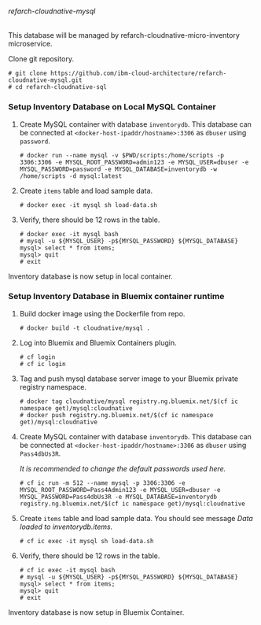 ###### refarch-cloudnative-mysql

This database will be managed by refarch-cloudnative-micro-inventory microservice.

Clone git repository.
```
# git clone https://github.com/ibm-cloud-architecture/refarch-cloudnative-mysql.git
# cd refarch-cloudnative-sql
```

### Setup Inventory Database on Local MySQL Container
1. Create MySQL container with database `inventorydb`. This database can be connected at `<docker-host-ipaddr/hostname>:3306` as `dbuser` using `password`.
    ```
    # docker run --name mysql -v $PWD/scripts:/home/scripts -p 3306:3306 -e MYSQL_ROOT_PASSWORD=admin123 -e MYSQL_USER=dbuser -e MYSQL_PASSWORD=password -e MYSQL_DATABASE=inventorydb -w /home/scripts -d mysql:latest
    ```

2. Create `items` table and load sample data.
    ```
    # docker exec -it mysql sh load-data.sh
    ```

3. Verify, there should be 12 rows in the table.
    ```
    # docker exec -it mysql bash
    # mysql -u ${MYSQL_USER} -p${MYSQL_PASSWORD} ${MYSQL_DATABASE}
    mysql> select * from items;
    mysql> quit
    # exit
    ```
   
Inventory database is now setup in local container.

### Setup Inventory Database in Bluemix container runtime
1. Build docker image using the Dockerfile from repo.
    ```
    # docker build -t cloudnative/mysql .
    ```

2. Log into Bluemix and Bluemix Containers plugin.
    ```
    # cf login
    # cf ic login
    ```

3. Tag and push mysql database server image to your Bluemix private registry namespace.
    ```
    # docker tag cloudnative/mysql registry.ng.bluemix.net/$(cf ic namespace get)/mysql:cloudnative
    # docker push registry.ng.bluemix.net/$(cf ic namespace get)/mysql:cloudnative
    ```

4. Create MySQL container with database `inventorydb`. This database can be connected at `<docker-host-ipaddr/hostname>:3306` as `dbuser` using `Pass4dbUs3R`.
    
    _It is recommended to change the default passwords used here._
    ```
    # cf ic run -m 512 --name mysql -p 3306:3306 -e MYSQL_ROOT_PASSWORD=Pass4Admin123 -e MYSQL_USER=dbuser -e MYSQL_PASSWORD=Pass4dbUs3R -e MYSQL_DATABASE=inventorydb registry.ng.bluemix.net/$(cf ic namespace get)/mysql:cloudnative
    ```

5. Create `items` table and load sample data. You should see message _Data loaded to inventorydb.items._
    ```
    # cf ic exec -it mysql sh load-data.sh
    ```

6. Verify, there should be 12 rows in the table.
    ```
    # cf ic exec -it mysql bash
    # mysql -u ${MYSQL_USER} -p${MYSQL_PASSWORD} ${MYSQL_DATABASE}
    mysql> select * from items;
    mysql> quit
    # exit
    ```
   
Inventory database is now setup in Bluemix Container. 